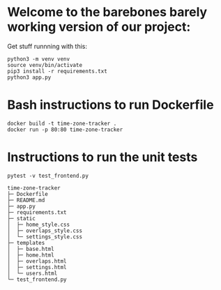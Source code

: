 # Welcome to the barebones barely working version of our project: 


Get stuff runnning with this:
```
python3 -m venv venv
source venv/bin/activate
pip3 install -r requirements.txt
python3 app.py
```

# Bash instructions to run Dockerfile

```
docker build -t time-zone-tracker .
docker run -p 80:80 time-zone-tracker
```

# Instructions to run the unit tests

```
pytest -v test_frontend.py 
```


```
time-zone-tracker
├─ Dockerfile
├─ README.md
├─ app.py
├─ requirements.txt
├─ static
│  ├─ home_style.css
│  ├─ overlaps_style.css
│  └─ settings_style.css
├─ templates
│  ├─ base.html
│  ├─ home.html
│  ├─ overlaps.html
│  ├─ settings.html
│  └─ users.html
└─ test_frontend.py

```